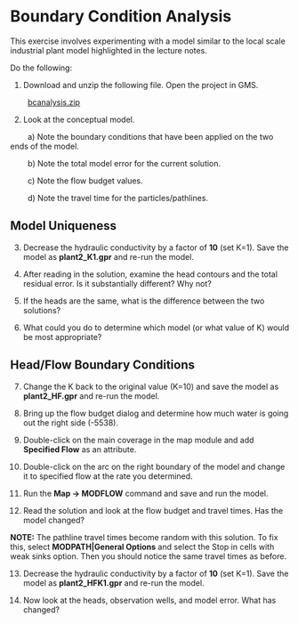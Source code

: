 # Boundary Condition Analysis

This exercise involves experimenting with a model similar to the local scale industrial plant model highlighted in the lecture notes.

Do the following:

1) Download and unzip the following file. Open the project in GMS.

&nbsp;&nbsp;&nbsp;&nbsp;&nbsp;&nbsp;&nbsp;&nbsp;[<u>bcanalysis.zip</u>](bcanalysis.zip)

2) Look at the conceptual model.

&nbsp;&nbsp;&nbsp;&nbsp;&nbsp;&nbsp;&nbsp;&nbsp;a) Note the boundary conditions that have been applied on the two ends of the model.

&nbsp;&nbsp;&nbsp;&nbsp;&nbsp;&nbsp;&nbsp;&nbsp;b) Note the total model error for the current solution.

&nbsp;&nbsp;&nbsp;&nbsp;&nbsp;&nbsp;&nbsp;&nbsp;c) Note the flow budget values.

&nbsp;&nbsp;&nbsp;&nbsp;&nbsp;&nbsp;&nbsp;&nbsp;d) Note the travel time for the particles/pathlines.

## Model Uniqueness

3) Decrease the hydraulic conductivity by a factor of **10** (set K=1). Save the model as **plant2_K1.gpr** and re-run the model.

4) After reading in the solution, examine the head contours and the total residual error. Is it substantially different? Why not?

5) If the heads are the same, what is the difference between the two solutions?

6) What could you do to determine which model (or what value of K) would be most appropriate?

## Head/Flow Boundary Conditions

7) Change the K back to the original value (K=10) and save the model as **plant2_HF.gpr** and re-run the model.

8) Bring up the flow budget dialog and determine how much water is going out the right side (-5538).

9) Double-click on the main coverage in the map module and add **Specified Flow** as an attribute.

10) Double-click on the arc on the right boundary of the model and change it to specified flow at the rate you determined.

11) Run the **Map -> MODFLOW** command and save and run the model.

12) Read the solution and look at the flow budget and travel times. Has the model changed?

**NOTE:** The pathline travel times become random with this solution. To fix this, select **MODPATH|General Options** and select the Stop in cells with weak sinks option. Then you should notice the same travel times as before.

13) Decrease the hydraulic conductivity by a factor of **10** (set K=1). Save the model as **plant2_HFK1.gpr** and re-run the model.

14) Now look at the heads, observation wells, and model error. What has changed?

 

 